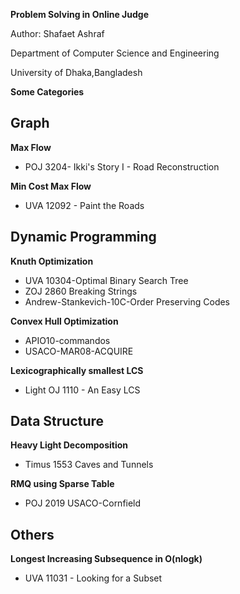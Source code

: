 ﻿**Problem Solving in Online Judge**

Author: Shafaet Ashraf

Department of Computer Science and Engineering

University of Dhaka,Bangladesh


**Some Categories**


**Graph**
------------

**Max Flow**

- POJ 3204- Ikki's Story I - Road Reconstruction

**Min Cost Max Flow**

- UVA 12092 - Paint the Roads



**Dynamic Programming**
------------------------

**Knuth Optimization**

- UVA 10304-Optimal Binary Search Tree
- ZOJ 2860 Breaking Strings
- Andrew-Stankevich-10C-Order Preserving Codes

**Convex Hull Optimization**

- APIO10-commandos
- USACO-MAR08-ACQUIRE

**Lexicographically smallest LCS**

- Light OJ 1110 - An Easy LCS 



**Data Structure**
-----------------------

**Heavy Light Decomposition**

- Timus 1553 Caves and Tunnels

**RMQ using Sparse Table**

- POJ 2019 USACO-Cornfield

**Others**
---------------------

**Longest Increasing Subsequence in O(nlogk)**

- UVA 11031 - Looking for a Subset

